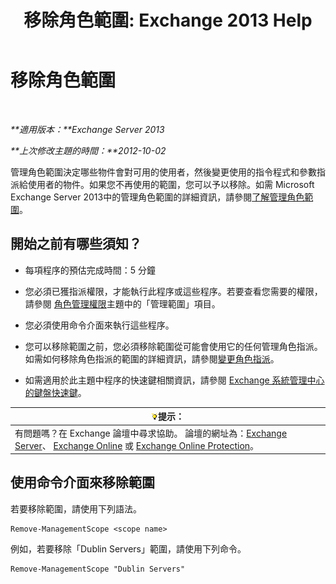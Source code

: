 ﻿---
title: '移除角色範圍: Exchange 2013 Help'
TOCTitle: 移除角色範圍
ms:assetid: ad17cba0-a8d3-4f40-b3c9-c37e6e5c3f36
ms:mtpsurl: https://technet.microsoft.com/zh-tw/library/Dd351051(v=EXCHG.150)
ms:contentKeyID: 50473956
ms.date: 05/21/2018
mtps_version: v=EXCHG.150
ms.translationtype: MT
---

# 移除角色範圍

 

_**適用版本：**Exchange Server 2013_

_**上次修改主題的時間：**2012-10-02_

管理角色範圍決定哪些物件會對可用的使用者，然後變更使用的指令程式和參數指派給使用者的物件。如果您不再使用的範圍，您可以予以移除。如需 Microsoft Exchange Server 2013中的管理角色範圍的詳細資訊，請參閱[了解管理角色範圍](understanding-management-role-scopes-exchange-2013-help.md)。

## 開始之前有哪些須知？

  - 每項程序的預估完成時間：5 分鐘

  - 您必須已獲指派權限，才能執行此程序或這些程序。若要查看您需要的權限，請參閱 [角色管理權限](role-management-permissions-exchange-2013-help.md)主題中的「管理範圍」項目。

  - 您必須使用命令介面來執行這些程序。

  - 您可以移除範圍之前，您必須移除範圍從可能會使用它的任何管理角色指派。如需如何移除角色指派的範圍的詳細資訊，請參閱[變更角色指派](change-a-role-assignment-exchange-2013-help.md)。

  - 如需適用於此主題中程序的快速鍵相關資訊，請參閱 [Exchange 系統管理中心的鍵盤快速鍵](keyboard-shortcuts-in-the-exchange-admin-center-exchange-online-protection-help.md)。

<table>
<thead>
<tr class="header">
<th><img src="images/Bb124558.tip(EXCHG.150).gif" title="提示" alt="提示" />提示：</th>
</tr>
</thead>
<tbody>
<tr class="odd">
<td>有問題嗎？在 Exchange 論壇中尋求協助。 論壇的網址為：<a href="https://go.microsoft.com/fwlink/p/?linkid=60612">Exchange Server</a>、 <a href="https://go.microsoft.com/fwlink/p/?linkid=267542">Exchange Online</a> 或 <a href="https://go.microsoft.com/fwlink/p/?linkid=285351">Exchange Online Protection</a>。</td>
</tr>
</tbody>
</table>


## 使用命令介面來移除範圍

若要移除範圍，請使用下列語法。

    Remove-ManagementScope <scope name>

例如，若要移除「Dublin Servers」範圍，請使用下列命令。

    Remove-ManagementScope "Dublin Servers"


